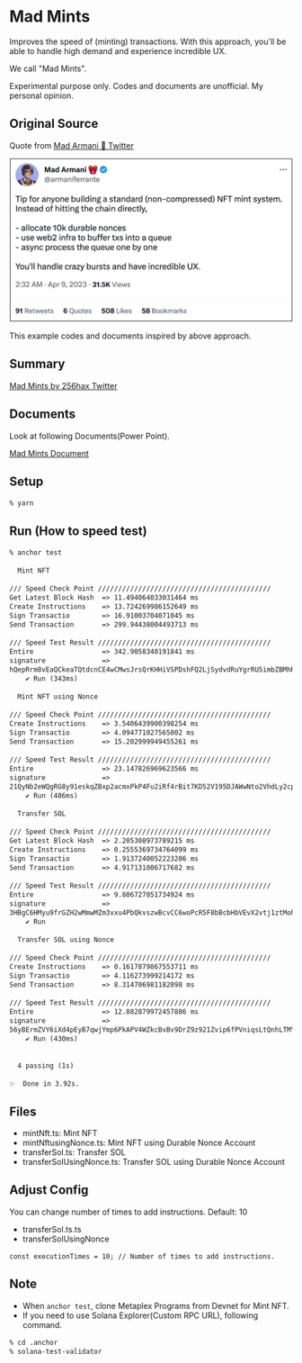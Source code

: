 # Mad Mints
Improves the speed of (minting) transactions. With this approach, you'll be able to handle high demand and experience incredible UX.  

We call "Mad Mints".  

Experimental purpose only. Codes and documents are unofficial. My personal opinion.

## Original Source
Quote from [Mad Armani 🎒 Twitter](https://twitter.com/armaniferrante/status/1644755048436736001)

![Tweet](https://github.com/256hax/mad-mints/blob/main/docs/screenshot/armani-tweet.png?raw=true)

This example codes and documents inspired by above approach.

## Summary
[Mad Mints by 256hax Twitter](https://twitter.com/256hax/status/1661189677406208001)

## Documents
Look at following Documents(Power Point).

[Mad Mints Document](https://github.com/256hax/mad-mints/blob/main/docs/Mad-Mints.pptx)

## Setup
```
% yarn
```

## Run (How to speed test)
```
% anchor test

  Mint NFT

/// Speed Check Point ///////////////////////////////////////////
Get Latest Block Hash  => 11.494064033031464 ms
Create Instructions    => 13.724269986152649 ms
Sign Transactio        => 16.91003704071045 ms
Send Transaction       => 299.94438004493713 ms

/// Speed Test Result ///////////////////////////////////////////
Entire                 => 342.9058340191841 ms
signature              => hQepRrm8vEaQCkeaTQtdcnCE4wCMwsJrsQrKHHiVSPDshFQ2LjSydvdRuYgrRU5imbZBMhRNsmZGYxg9HsFkxVP
    ✔ Run (343ms)

  Mint NFT using Nonce

/// Speed Check Point ///////////////////////////////////////////
Create Instructions    => 3.5406439900398254 ms
Sign Transactio        => 4.094771027565002 ms
Send Transaction       => 15.202999949455261 ms

/// Speed Test Result ///////////////////////////////////////////
Entire                 => 23.147826969623566 ms
signature              => 21QyNb2eWQgRG8y91eskqZBxp2acmxPkP4Fu2iRf4rBit7KD52V195DJAWwNto2VhdLy2cpDtmXNeAFYAqufM1Vk
    ✔ Run (486ms)

  Transfer SOL

/// Speed Check Point ///////////////////////////////////////////
Get Latest Block Hash  => 2.205308973789215 ms
Create Instructions    => 0.2555369734764099 ms
Sign Transactio        => 1.9137240052223206 ms
Send Transaction       => 4.917131006717682 ms

/// Speed Test Result ///////////////////////////////////////////
Entire                 => 9.806727051734924 ms
signature              => 3HBgC6HMyu9frGZH2wMmwMZm3vxu4PbQkvszwBcvCC6woPcR5F8bBcbHbVEvX2vtj1ztMohpeczwuGH5UEmkBmLB
    ✔ Run

  Transfer SOL using Nonce

/// Speed Check Point ///////////////////////////////////////////
Create Instructions    => 0.1617879867553711 ms
Sign Transactio        => 4.116273999214172 ms
Send Transaction       => 8.314706981182098 ms

/// Speed Test Result ///////////////////////////////////////////
Entire                 => 12.882879972457886 ms
signature              => 56yBErmZVY6iXd4pEyB7qwjYmp6PkAPV4WZkcBvBv9DrZ9z921Zvip6fPVniqsLtQnhLTMYFzT2jErs18vj7tT5V
    ✔ Run (430ms)


  4 passing (1s)

✨  Done in 3.92s.
```

## Files
- mintNft.ts: Mint NFT
- mintNftusingNonce.ts: Mint NFT using Durable Nonce Account
- transferSol.ts: Transfer SOL
- transferSolUsingNonce.ts: Transfer SOL using Durable Nonce Account

## Adjust Config
You can change number of times to add instructions. Default: 10
- transferSol.ts.ts
- transferSolUsingNonce

```
const executionTimes = 10; // Number of times to add instructions.
```

## Note
- When `anchor test`, clone Metaplex Programs from Devnet for Mint NFT.
- If you need to use Solana Explorer(Custom RPC URL), following command.

```
% cd .anchor
% solana-test-validator
```